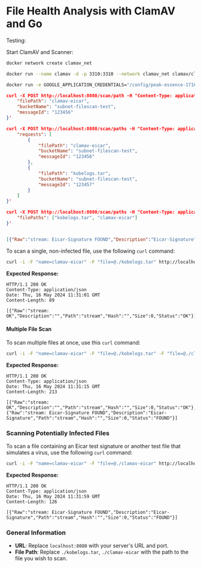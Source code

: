 # File Health Analysis with ClamAV and Go

Testing:


Start ClamAV and Scanner:

```bash
docker network create clamav_net
```

```bash
docker run --name clamav -d -p 3310:3310 --network clamav_net clamav/clamav-debian:latest
```

```bash
docker run -e GOOGLE_APPLICATION_CREDENTIALS="/config/peak-essence-171622-ed77209baf22.json" -e CLAMD_HOST=clamav -e SUBNET_ENDPOINT="http://localhost:8081" -e API_TOKEN="123456" -e CLAM_ADDRESS=tcp://clamav:3310 -p 8080:8080 --network clamav_net -v ${PWD}/config:/config rscheele3214/scanner:latest
```


```json
curl -X POST http://localhost:8080/scan/path -H "Content-Type: application/json" -d '{
    "filePath": "clamav-eicar",
    "bucketName": "subnet-filescan-test",
    "messageId": "123456"
}'
```


```json
curl -X POST http://localhost:8080/scan/paths -H "Content-Type: application/json" -d '{
    "requests": [
        {
            "filePath": "clamav-eicar",
            "bucketName": "subnet-filescan-test",
            "messageId": "123456"
        },
        {
            "filePath": "kobelogs.tar",
            "bucketName": "subnet-filescan-test",
            "messageId": "123457"
        }
    ]
}'

```

```json
curl -X POST http://localhost:8080/scan/paths -H "Content-Type: application/json" -d '{
    "filePaths": ["kobelogs.tar", "clamav-eicar"]
}'


[{"Raw":"stream: Eicar-Signature FOUND","Description":"Eicar-Signature","Path":"stream","Hash":"","Size":0,"Status":"FOUND"},{"Raw":"stream: OK","Description":"","Path":"stream","Hash":"","Size":0,"Status":"OK"}]
```




To scan a single, non-infected file, use the following `curl` command:

```bash
curl -i -F "name=clamav-eicar" -F "file=@./kobelogs.tar" http://localhost:8080/scan/file
```

**Expected Response:**
```
HTTP/1.1 200 OK
Content-Type: application/json
Date: Thu, 16 May 2024 11:31:01 GMT
Content-Length: 89

[{"Raw":"stream: OK","Description":"","Path":"stream","Hash":"","Size":0,"Status":"OK"}]
```

#### Multiple File Scan

To scan multiple files at once, use this `curl` command:

```bash
curl -i -F "name=clamav-eicar" -F "file=@./kobelogs.tar" -F "file=@./clamav-eicar" http://localhost:8080/scan/files
```

**Expected Response:**
```
HTTP/1.1 200 OK
Content-Type: application/json
Date: Thu, 16 May 2024 11:31:15 GMT
Content-Length: 213

[{"Raw":"stream: OK","Description":"","Path":"stream","Hash":"","Size":0,"Status":"OK"}, {"Raw":"stream: Eicar-Signature FOUND","Description":"Eicar-Signature","Path":"stream","Hash":"","Size":0,"Status":"FOUND"}]
```

### Scanning Potentially Infected Files

To scan a file containing an Eicar test signature or another test file that simulates a virus, use the following `curl` command:

```bash
curl -i -F "name=clamav-eicar" -F "file=@./clamav-eicar" http://localhost:8080/scan/file
```

**Expected Response:**
```
HTTP/1.1 200 OK
Content-Type: application/json
Date: Thu, 16 May 2024 11:31:59 GMT
Content-Length: 126

[{"Raw":"stream: Eicar-Signature FOUND","Description":"Eicar-Signature","Path":"stream","Hash":"","Size":0,"Status":"FOUND"}]
```

### General Information

- **URL**: Replace `localhost:8080` with your server's URL and port.
- **File Path**: Replace `./kobelogs.tar`, `./clamav-eicar` with the path to the file you wish to scan.
